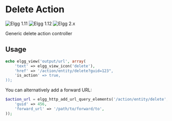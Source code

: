 Delete Action
=============
![Elgg 1.11](https://img.shields.io/badge/Elgg-1.11.x-orange.svg?style=flat-square)
![Elgg 1.12](https://img.shields.io/badge/Elgg-1.12.x-orange.svg?style=flat-square)
![Elgg 2.x](https://img.shields.io/badge/Elgg-2.x-orange.svg?style=flat-square)

Generic delete action controller

## Usage

```php
echo elgg_view('output/url', array(
	'text' => elgg_view_icon('delete'),
	'href' => '/action/entity/delete?guid=123",
	'is_action' => true,
));
```

You can alternatively add a forward URL:

```php
$action_url = elgg_http_add_url_query_elements('/action/entity/delete', array(
	'guid' => 456,
	'forward_url' => '/path/to/forward/to',
));
```